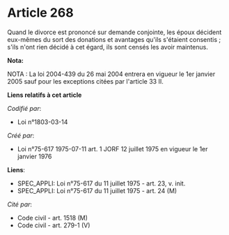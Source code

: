 # Article 268

Quand le divorce est prononcé sur demande conjointe, les époux décident eux-mêmes du sort des donations et avantages qu'ils
s'étaient consentis ; s'ils n'ont rien décidé à cet égard, ils sont censés les avoir maintenus.

**Nota:**

NOTA : La loi 2004-439 du 26 mai 2004 entrera en vigueur le 1er janvier 2005 sauf pour les exceptions citées par l'article 33
II.

**Liens relatifs à cet article**

_Codifié par_:

  - Loi n°1803-03-14

_Créé par_:

  - Loi n°75-617 1975-07-11 art. 1 JORF 12 juillet 1975 en vigueur le 1er janvier 1976

**Liens**:

  - SPEC_APPLI: Loi n°75-617 du 11 juillet 1975 - art. 23, v. init.
  - SPEC_APPLI: Loi n°75-617 du 11 juillet 1975 - art. 24 (M)

_Cité par_:

  - Code civil - art. 1518 (M)
  - Code civil - art. 279-1 (V)
